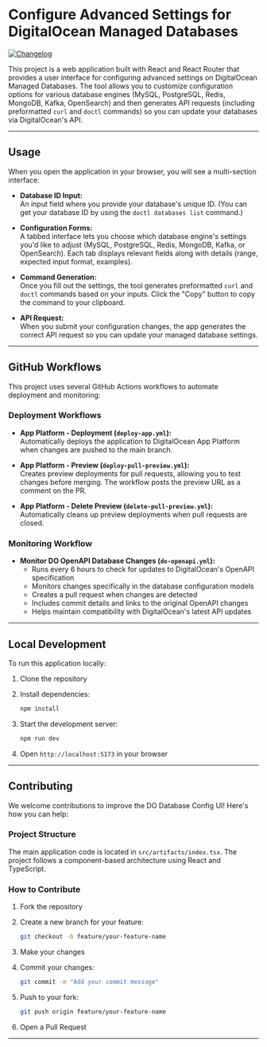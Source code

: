 # Configure Advanced Settings for DigitalOcean Managed Databases

[![Changelog](https://img.shields.io/github/v/release/do-solutions/do-db-config-ui?include_prereleases&label=changelog)](https://github.com/do-solutions/do-db-config-ui/releases)

This project is a web application built with React and React Router that provides a user interface for configuring advanced settings on DigitalOcean Managed Databases. The tool allows you to customize configuration options for various database engines (MySQL, PostgreSQL, Redis, MongoDB, Kafka, OpenSearch) and then generates API requests (including preformatted `curl` and `doctl` commands) so you can update your databases via DigitalOcean's API.

---

## Usage

When you open the application in your browser, you will see a multi-section interface:

- **Database ID Input:**  
  An input field where you provide your database's unique ID. (You can get your database ID by using the `doctl databases list` command.)

- **Configuration Forms:**  
  A tabbed interface lets you choose which database engine's settings you'd like to adjust (MySQL, PostgreSQL, Redis, MongoDB, Kafka, or OpenSearch). Each tab displays relevant fields along with details (range, expected input format, examples).

- **Command Generation:**  
  Once you fill out the settings, the tool generates preformatted `curl` and `doctl` commands based on your inputs. Click the "Copy" button to copy the command to your clipboard.

- **API Request:**  
  When you submit your configuration changes, the app generates the correct API request so you can update your managed database settings.

---

## GitHub Workflows

This project uses several GitHub Actions workflows to automate deployment and monitoring:

### Deployment Workflows

- **App Platform - Deployment (`deploy-app.yml`):**  
  Automatically deploys the application to DigitalOcean App Platform when changes are pushed to the main branch.

- **App Platform - Preview (`deploy-pull-preview.yml`):**  
  Creates preview deployments for pull requests, allowing you to test changes before merging. The workflow posts the preview URL as a comment on the PR.

- **App Platform - Delete Preview (`delete-pull-preview.yml`):**  
  Automatically cleans up preview deployments when pull requests are closed.

### Monitoring Workflow

- **Monitor DO OpenAPI Database Changes (`do-openapi.yml`):**  
  - Runs every 6 hours to check for updates to DigitalOcean's OpenAPI specification
  - Monitors changes specifically in the database configuration models
  - Creates a pull request when changes are detected
  - Includes commit details and links to the original OpenAPI changes
  - Helps maintain compatibility with DigitalOcean's latest API updates

---

## Local Development

To run this application locally:

1. Clone the repository
2. Install dependencies:

   ```bash
   npm install
   ```

3. Start the development server:

   ```bash
   npm run dev
   ```

4. Open `http://localhost:5173` in your browser

---

## Contributing

We welcome contributions to improve the DO Database Config UI! Here's how you can help:

### Project Structure

The main application code is located in `src/artifacts/index.tsx`. The project follows a component-based architecture using React and TypeScript.

### How to Contribute

1. Fork the repository
2. Create a new branch for your feature:

   ```bash
   git checkout -b feature/your-feature-name
   ```

3. Make your changes
4. Commit your changes:

   ```bash
   git commit -m "Add your commit message"
   ```

5. Push to your fork:

   ```bash
   git push origin feature/your-feature-name
   ```

6. Open a Pull Request

---
